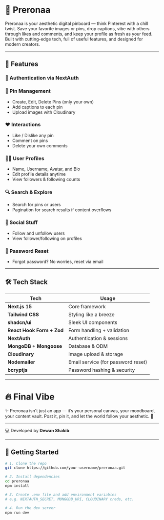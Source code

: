 # 🚀 Preronaa

Preronaa is your aesthetic digital pinboard — think Pinterest with a chill twist. Save your favorite images or pins, drop captions, vibe with others through likes and comments, and keep your profile as fresh as your feed. Built with cutting-edge tech, full of useful features, and designed for modern creators.

---

## 📸 Features

### 🔐 Authentication via NextAuth

### 📌 Pin Management
- Create, Edit, Delete Pins (only your own)
- Add captions to each pin
- Upload images with Cloudinary

### ❤️ Interactions
- Like / Dislike any pin
- Comment on pins
- Delete your own comments

### 🧑‍💼 User Profiles
- Name, Username, Avatar, and Bio
- Edit profile details anytime
- View followers & following counts

### 🔍 Search & Explore
- Search for pins or users
- Pagination for search results if content overflows

### 👥 Social Stuff
- Follow and unfollow users
- View follower/following on profiles

### 🔁 Password Reset
- Forgot password? No worries, reset via email

---

## 🛠️ Tech Stack

| Tech | Usage |
|------|-------|
| **Next.js 15** | Core framework |
| **Tailwind CSS** | Styling like a breeze |
| **shadcn/ui** | Sleek UI components |
| **React Hook Form + Zod** | Form handling + validation |
| **NextAuth** | Authentication & sessions |
| **MongoDB + Mongoose** | Database & ODM |
| **Cloudinary** | Image upload & storage |
| **Nodemailer** | Email service (for password reset) |
| **bcryptjs** | Password hashing & security |

---

# 🔥 Final Vibe

✨ Preronaa isn't just an app — it’s your personal canvas, your moodboard, your content vault.
Post it, pin it, and let the world follow your aesthetic. 💫

---

💻 Developed by **Dewan Shakib**

---

## 🔧 Getting Started

```bash
# 1. Clone the repo
git clone https://github.com/your-username/preronaa.git

# 2. Install dependencies
cd preronaa
npm install

# 3. Create .env file and add environment variables
# e.g. NEXTAUTH_SECRET, MONGODB_URI, CLOUDINARY creds, etc.

# 4. Run the dev server
npm run dev
